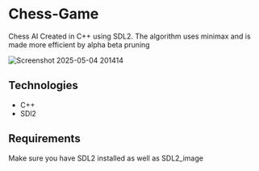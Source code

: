 # Chess-Game

Chess AI Created in C++ using SDL2. The algorithm uses minimax and is made more efficient by alpha beta pruning

![Screenshot 2025-05-04 201414](https://github.com/user-attachments/assets/744ea7d1-a0f0-4a61-a4a3-7d128fc2dac1)

## Technologies
- C++
- SDl2

## Requirements
Make sure you have SDL2 installed as well as SDL2_image <br/>
